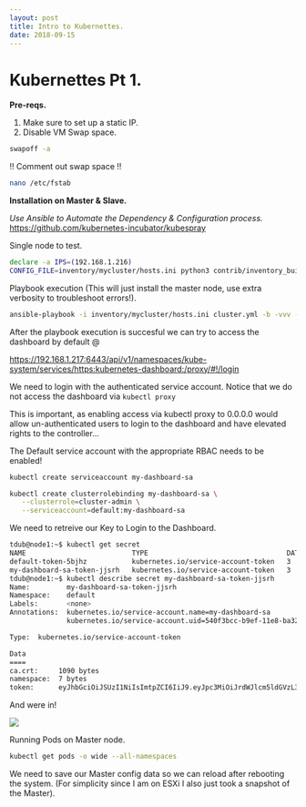 ```yaml
---
layout: post
title: Intro to Kubernettes.
date: 2018-09-15
---
```

# Kubernettes Pt 1.

**Pre-reqs.**

1) Make sure to set up a static IP.
2) Disable VM Swap space.

```bash
swapoff -a
```
!! Comment out swap space !!
```bash
nano /etc/fstab
```

**Installation on Master & Slave.**

*Use Ansible to Automate the Dependency & Configuration process.*
https://github.com/kubernetes-incubator/kubespray

Single node to test.

```bash
declare -a IPS=(192.168.1.216)
CONFIG_FILE=inventory/mycluster/hosts.ini python3 contrib/inventory_builder/inventory.py ${IPS[@]}
```
Playbook execution (This will just install the master node, use extra verbosity to troubleshoot errors!).
```bash
ansible-playbook -i inventory/mycluster/hosts.ini cluster.yml -b -vvv --private-key=~/.ssh/id_rsa --ask-sudo-pass
```

After the playbook execution is succesful we can try to access the dashboard by default @

https://192.168.1.217:6443/api/v1/namespaces/kube-system/services/https:kubernetes-dashboard:/proxy/#!/login

We need to login with the authenticated service account. Notice that we do not access the dashboard via ```kubectl proxy```

This is important, as enabling access via kubectl proxy to 0.0.0.0 would allow un-authenticated users to login to the dashboard and have elevated rights to the controller...

The Default service account with the appropriate RBAC needs to be enabled!

```bash
kubectl create serviceaccount my-dashboard-sa
```

```bash
kubectl create clusterrolebinding my-dashboard-sa \
   --clusterrole=cluster-admin \
   --serviceaccount=default:my-dashboard-sa
```

We need to retreive our Key to Login to the Dashboard.
```bash
tdub@node1:~$ kubectl get secret
NAME                          TYPE                                  DATA      AGE
default-token-5bjhz           kubernetes.io/service-account-token   3         4h
my-dashboard-sa-token-jjsrh   kubernetes.io/service-account-token   3         4h
tdub@node1:~$ kubectl describe secret my-dashboard-sa-token-jjsrh
Name:         my-dashboard-sa-token-jjsrh
Namespace:    default
Labels:       <none>
Annotations:  kubernetes.io/service-account.name=my-dashboard-sa
              kubernetes.io/service-account.uid=540f3bcc-b9ef-11e8-ba32-000c29fdbf52

Type:  kubernetes.io/service-account-token

Data
====
ca.crt:     1090 bytes
namespace:  7 bytes
token:      eyJhbGciOiJSUzI1NiIsImtpZCI6IiJ9.eyJpc3MiOiJrdWJlcm5ldGVzL3NlcnZpY2VhY2NvdW50Iiwia3ViZXJuZXRlcy5pby9zZXJ2aWNlYWNjb3VudC9uYW1lc3BhY2UiOiJkZWZhdWx0Iiwia3ViZXJuZXRlcy5pby9zZXJ2aWNlYWNjb3VudC9zZWNyZXQubmFtZSI6Im15LWRhc2hib2FyZC1zYS10b2tlbi1qanNyaCIsImt1YmVybmV0ZXMuaW8vc2VydmljZWFjY291bnQvc2VydmljZS1hY2NvdW50Lm5hbWUiOiJteS1kYXNoYm9hcmQtc2EiLCJrdWJlcm5ldGVzLmlvL3NlcnZpY2VhY2NvdW50L3NlcnZpY2UtYWNjb3VudC51aWQiOiI1NDBmM2JjYy1iOWVmLTExZTgtYmEzMi0wMDBjMjlmZGJmNTIiLCJzdWIiOiJzeXN0ZW06c2VydmljZWFjY291bnQ6ZGVmYXVsdDpteS1kYXNoYm9hcmQtc2EifQ.cQjLXLEN-paqzP6mMmA-UroZ3sKsGw-xYxn6yEJOuC9kLQ2XdHzlD8MOvEcCLDjgDxVbG-Ddj1J-argIjAaUXZYY6TVB88TfzMwFiE-Puj3MihiTbO1vGlSwXqr958bnTuC_omU6urSKWcTDa-72IFQxEETdrHMyajrzuUrIWNQtdoMczegIbmeHOuiKpxhmlFc61OxKl7tpdYrRlJDHOVeRkKD0do00M2hs06uduIoz_7qAInc_WaQMd7Sj-28n58Yjjw8fDyPF4sp5pEj9tcqrZxY32CxPfNR-fP2BA4iJ-KYKpJvZYCL6mmTKBVpktK4r6nFJVyS6FIfm3FEh3g
```

And were in!

![](/img/kuber1/Dashboard1.png)

Running Pods on Master node.

```bash
kubectl get pods -o wide --all-namespaces
```

We need to save our Master config data so we can reload after rebooting the system. (For simplicity since I am on ESXi I also just took a snapshot of the Master).
